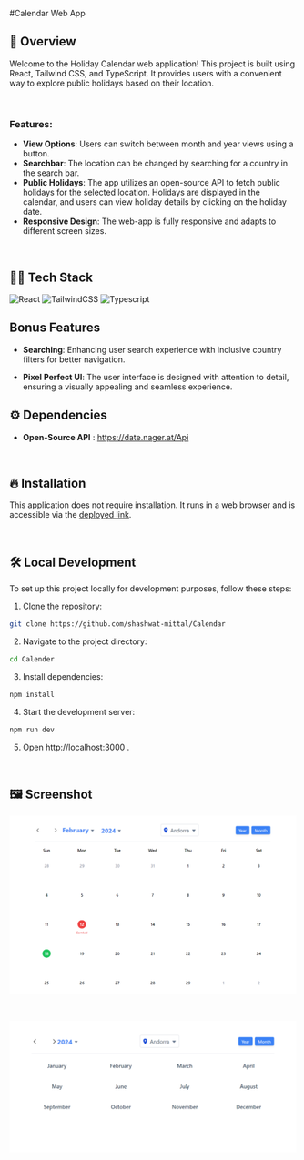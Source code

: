 #Calendar Web App

## 📘 Overview

Welcome to the Holiday Calendar web application! This project is built using React, Tailwind CSS, and TypeScript. It provides users with a convenient way to explore public holidays based on their location.

<br>

### Features:

- **View Options**: Users can switch between month and year views using a button.
- **Searchbar**: The location can be changed by searching for a country in the search bar.
- **Public Holidays**: The app utilizes an open-source API to fetch public holidays for the selected location. Holidays are displayed in the calendar, and users can view holiday details by clicking on the holiday date.
- **Responsive Design**: The web-app is fully responsive and adapts to different screen sizes.

<br>

## 🧑‍💻 Tech Stack

![React](https://img.shields.io/badge/react-%2320232a.svg?style=for-the-badge&logo=react&logoColor=%2361DAFB)
![TailwindCSS](https://img.shields.io/badge/tailwindcss-%2338B2AC.svg?style=for-the-badge&logo=tailwind-css&logoColor=white)
![Typescript](https://www.datocms-assets.com/48401/1627663113-learn-typescript.png?fit=max&w=40)
<br>

## Bonus Features

- **Searching**: Enhancing user search experience with inclusive country filters for better navigation.

- **Pixel Perfect UI**: The user interface is designed with attention to detail, ensuring a visually appealing and seamless experience.
  <br>

## ⚙️ Dependencies

- **Open-Source API** : https://date.nager.at/Api

<br>

## 🔥 Installation

This application does not require installation. It runs in a web browser and is accessible via the [deployed link]().

<br>

## 🛠️ Local Development

To set up this project locally for development purposes, follow these steps:

1. Clone the repository:

```bash
git clone https://github.com/shashwat-mittal/Calendar
```

2. Navigate to the project directory:

```bash
cd Calender
```

3. Install dependencies:

```bash
npm install
```

4. Start the development server:

```bash
npm run dev
```

5. Open http://localhost:3000 .

<br>

## 🖼️ Screenshot

![Monthly view](<https://github.com/shashwat-mittal/Calendar/blob/main/src/assets/Screenshot%20(9).png>)

<br>

![Yearly view](<https://github.com/shashwat-mittal/Calendar/blob/main/src/assets/Screenshot%20(10).png>)


